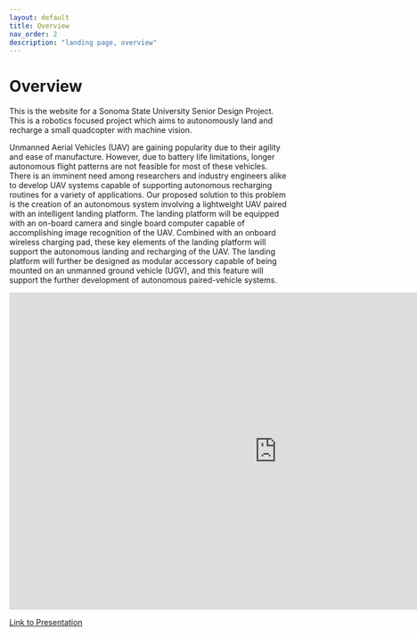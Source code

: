 ```yaml
---
layout: default
title: Overview
nav_order: 2
description: "landing page, overview"
---
```


# Overview

This is the website for a Sonoma State University Senior Design Project. This is a robotics focused project which aims to autonomously land and recharge a small quadcopter with machine vision.
<p>
Unmanned Aerial Vehicles (UAV) are gaining popularity due to their agility and ease of manufacture. However, due to battery life limitations, longer autonomous flight patterns are not feasible for most of these vehicles. There is an imminent need among researchers and industry engineers alike to develop UAV systems capable of supporting autonomous recharging routines for a variety of applications. Our proposed solution to this problem is the creation of an autonomous system involving a lightweight UAV paired with an intelligent landing platform. The landing platform will be equipped with an on-board camera and single board computer capable of accomplishing image recognition of the UAV. Combined with an onboard wireless charging pad, these key elements of the landing platform will support the autonomous landing and recharging of the UAV. The landing platform will further be designed as modular accessory capable of being mounted on an unmanned ground vehicle (UGV), and this feature will support the further development of autonomous paired-vehicle systems. 
</p>
<iframe src="https://docs.google.com/presentation/d/e/2PACX-1vSUwtzDSgj_DXyRLnmRxa2VqG2bWCDkX426G01hZUiL3UihYkJ6eBEDLNAPk2VzeZYWilsVcc09DNpD/embed?start=false&loop=false&delayms=3000" frameborder="0" width="960" height="569" allowfullscreen="true" mozallowfullscreen="true" webkitallowfullscreen="true"></iframe>

[Link to Presentation](https://docs.google.com/presentation/d/e/2PACX-1vSUwtzDSgj_DXyRLnmRxa2VqG2bWCDkX426G01hZUiL3UihYkJ6eBEDLNAPk2VzeZYWilsVcc09DNpD/pub?start=false&loop=false&delayms=3000)
